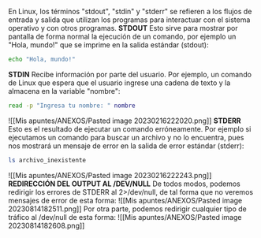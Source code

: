 En Linux, los términos "stdout", "stdin" y "stderr" se refieren a los flujos de entrada y salida que utilizan los programas para interactuar con el sistema operativo y con otros programas.
**STDOUT**
Esto sirve para mostrar por pantalla de forma normal la ejecución de un comando, por ejemplo un "Hola, mundo!" que se imprime en la salida estándar (stdout):
```bash
echo "Hola, mundo!"
```
**STDIN**
Recibe información por parte del usuario. Por ejemplo, un comando de Linux que espera que el usuario ingrese una cadena de texto y la almacena en la variable "nombre":
```bash
read -p "Ingresa tu nombre: " nombre
```
![[Mis apuntes/ANEXOS/Pasted image 20230216222020.png]]
**STDERR**
Esto es el resultado de ejecutar un comando erróneamente. Por ejemplo si ejecutamos un comando para buscar un archivo y no lo encuentra, pues nos mostrará un mensaje de error en la salida de error estándar (stderr):
```bash
ls archivo_inexistente
```
![[Mis apuntes/ANEXOS/Pasted image 20230216222243.png]]
**REDIRECCIÓN DEL OUTPUT AL /DEV/NULL**
De todos modos, podemos redirigir los errores de STDERR al 2>/dev/null, de tal forma que no veremos mensajes de error de esta forma:
![[Mis apuntes/ANEXOS/Pasted image 20230814182511.png]]
Por otra parte, podemos redirigir cualquier tipo de tráfico al /dev/null de esta forma:
![[Mis apuntes/ANEXOS/Pasted image 20230814182608.png]]
